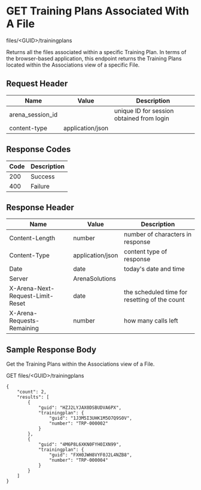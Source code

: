 # GET Training Plans Associated With A File
files/&lt;GUID&gt;/trainingplans

Returns all the files associated within a specific Training Plan. In terms of the browser-based application, this endpoint returns the Training Plans located within the Associations view of a specific File.

## Request Header

| Name  | Value  | Description  |
|  --- |  --- |  --- | 
| arena_session_id  |   | unique ID for session obtained from login  |
| content-type  | application/json  |   |

## Response Codes

| Code  | Description  |
|  --- |  --- | 
| 200  | Success  |
| 400  | Failure  |

## Response Header

| Name  | Value  | Description  |
|  --- |  --- |  --- | 
| Content-Length  | number  | number of characters in response  |
| Content-Type  | application/json  | content type of response  |
| Date  | date  | today's date and time  |
| Server  | ArenaSolutions  |   |
| X-Arena-Next-Request-Limit-Reset   | date  | the scheduled time for resetting of the count  |
| X-Arena-Requests-Remaining   | number  | how many calls left  |

## Sample Response Body
Get the Training Plans within the Associations view  of  a File.

GET files/&lt;GUID&gt;/trainingplans

```
{
    "count": 2,
    "results": [
        {
            "guid": "HZJ2LYJAX0DSBUDVA6PX",
            "trainingplan": {
                "guid": "1J3M5I3UHK1M5O7Q9S0V",
                "number": "TRP-000002"
            }
        },
        {
            "guid": "4M6P8L6XKN0FYH0IXN99",
            "trainingplan": {
                "guid": "FXH0JWH8VYF0J2L4NZB8",
                "number": "TRP-000004"
            }
        }
    ]
}        
```
